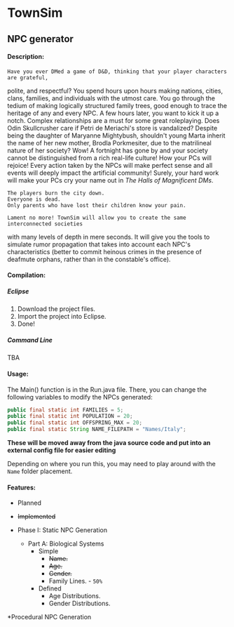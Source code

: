 # TownSim
## NPC generator

#### Description:
	Have you ever DMed a game of D&D, thinking that your player characters are grateful,
polite, and respectful? You spend hours upon hours making nations, cities, clans, 
families, and individuals with the utmost care. You go through the tedium of making
logically structured family trees, good enough to trace the heritage of any and every
NPC.
	A few hours later, you want to kick it up a notch. Complex relationships are a must
for some great roleplaying. Does Odin Skullcrusher care if Petri de Meriachi's store is
vandalized? Despite being the daughter of Maryanne Mightybush, shouldn't young Marta
inherit the name of her new mother, Brodla Porkmesiter, due to the matrilineal nature
of her society?
	Wow! A fortnight has gone by and your society cannot be distinguished from a rich
real-life culture! How your PCs will rejoice! Every action taken by the NPCs will make
perfect sense and all events will deeply impact the artificial community! Surely, your
hard work will make your PCs cry your name out in *The Halls of Magnificent DMs*.

	The players burn the city down. 
	Everyone is dead.
	Only parents who have lost their children know your pain.
	
	Lament no more! TownSim will allow you to create the same interconnected societies
with many levels of depth in mere seconds. It will give you the tools to simulate rumor
propagation that takes into account each NPC's characteristics (better to commit heinous
crimes in the presence of deafmute orphans, rather than in the constable's office).


#### Compilation:
##### Eclipse
1. Download the project files.
2. Import the project into Eclipse.
3. Done!

##### Command Line
TBA

#### Usage:
The Main() function is in the Run.java file.
There, you can change the following variables to modify the NPCs generated:
```Java
public final static int FAMILIES = 5; 
public final static int POPULATION = 20;
public final static int OFFSPRING_MAX = 20;
public final static String NAME_FILEPATH = "Names/Italy";
```

__These will be moved away from the java source code and put into an external config
file for easier editing__

Depending on where you run this, you may need to play around with the `Name` folder
placement. 

#### Features:
  * Planned
  * ~~Implemented~~

* Phase I: Static NPC Generation
  * Part A: Biological Systems
    * Simple 
      * ~~Name.~~
      * ~~Age.~~
      * ~~Gender.~~
      * Family Lines. - `50%`
    * Defined
      * Age Distributions.
      * Gender Distributions.
      
*Procedural NPC Generation
  